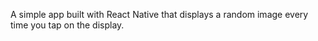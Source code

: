 A simple app built with React Native that displays a random image every time you tap on the display.
